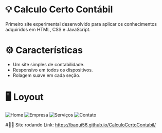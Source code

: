 # 💡 Calculo Certo Contábil

Primeiro site experimental desenvolvido para aplicar os conhecimentos adquiridos em HTML, CSS e JavaScript.

# ⚙️ Características 
- Um site simples de contabilidade.
- Responsivo em todos os dispositivos.
- Rolagem suave em cada seção.

# 🖥️ Loyout
![Home](https://github.com/user-attachments/assets/8c6adeed-96f8-4d1a-92dd-32ffc45ca140)
![Empresa](https://github.com/user-attachments/assets/c52be608-a5f5-4e1d-87ae-822c5b3f132f)
![Serviços](https://github.com/user-attachments/assets/44e80c54-6800-4c9b-9641-1dbd3309d79c)
![Contato](https://github.com/user-attachments/assets/3b59f279-9d04-45fa-bd24-de5fce0dce83)

#👩‍💻 Site rodando
Link: https://baqui56.github.io/CalculoCertoContabil/

